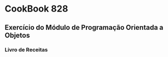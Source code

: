 # CookBook 828 ## Exercício do Módulo de Programação Orientada a Objetos### Livro de Receitas